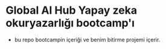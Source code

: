 # Global AI Hub Yapay zeka okuryazarlığı bootcamp'ı

- bu repo bootcampin içeriği ve benim bitirme projemi içerir.
